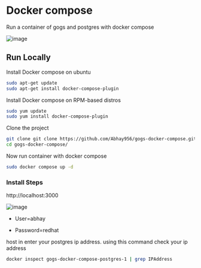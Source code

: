 
# Docker compose 

Run a container of gogs and postgres with docker compose

![image](https://github.com/Abhay956/gogs-docker-compose/assets/132220412/dbab0123-6552-4046-98ac-299bb6b0dcbb)


## Run Locally


Install Docker compose on ubuntu

```bash
sudo apt-get update
sudo apt-get install docker-compose-plugin
```

Install Docker compose on RPM-based distros

```bash
sudo yum update
sudo yum install docker-compose-plugin
```

Clone the project

```bash
git clone git clone https://github.com/Abhay956/gogs-docker-compose.git
cd gogs-docker-compose/
```

Now run container with docker compose

```bash
sudo docker compose up -d  
```


### Install Steps

http://localhost:3000

![image](https://github.com/Abhay956/gogs-docker-compose/assets/132220412/f73ff266-1ac7-4103-acdd-bd550afa474d)

- User=abhay

- Password=redhat

host in enter your postgres ip address. using this command check your ip address

```bash
docker inspect gogs-docker-compose-postgres-1 | grep IPAddress
```
